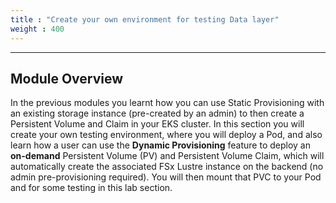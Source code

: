 ```yaml
---
title : "Create your own environment for testing Data layer"
weight : 400
---
```

-------------------------------------------------------------

## Module Overview
In the previous modules you learnt how you can use Static Provisioning with an existing storage instance (pre-created by an admin) to then create a Persistent Volume and Claim in your EKS cluster. In this section you will create your own testing environment, where you will deploy a Pod, and also learn how a user can use the **Dynamic Provisioning** feature to deploy an **on-demand** Persistent Volume (PV) and Persistent Volume Claim, which will automatically create the associated FSx Lustre instance on the backend (no admin pre-provisioning required). You will then mount that PVC to your Pod and for some testing in this lab section.
